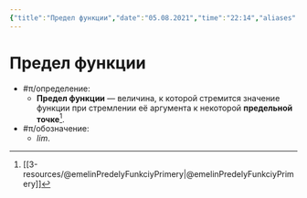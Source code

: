 ```yaml
---
{"title":"Предел функции","date":"05.08.2021","time":"22:14","aliases":["предел"],"tags":["математика"],"dg-publish":true,"permalink":"/7-radio-engineering/predel-funkczii/","dgPassFrontmatter":true}
---
```



# Предел функции

- #π/определение:
	- **Предел функции** — величина, к которой стремится значение функции при стремлении её аргумента к некоторой **предельной точке**[^1].
- #π/обозначение:
	- $lim$.

[^1]: [[3-resources/@emelinPredelyFunkciyPrimery\|@emelinPredelyFunkciyPrimery]]
